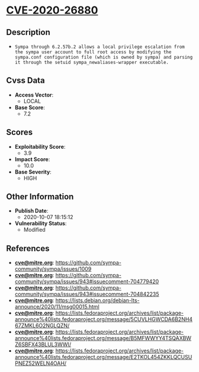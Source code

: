 
# [CVE-2020-26880](https://github.com/sympa-community/sympa/issues/1009)

## Description

- `Sympa through 6.2.57b.2 allows a local privilege escalation from the sympa user account to full root access by modifying the sympa.conf configuration file (which is owned by sympa) and parsing it through the setuid sympa_newaliases-wrapper executable.`

## Cvss Data

- **Access Vector**:
  - LOCAL
- **Base Score**:
  - 7.2

## Scores

- **Exploitability Score**:
  - 3.9
- **Impact Score**:
  - 10.0
- **Base Severity**:
  - HIGH

## Other Information

- **Publish Date**:
  - 2020-10-07 18:15:12
- **Vulnerability Status**:
  - Modified

## References

- **cve@mitre.org**: https://github.com/sympa-community/sympa/issues/1009
- **cve@mitre.org**: https://github.com/sympa-community/sympa/issues/943#issuecomment-704779420
- **cve@mitre.org**: https://github.com/sympa-community/sympa/issues/943#issuecomment-704842235
- **cve@mitre.org**: https://lists.debian.org/debian-lts-announce/2020/11/msg00015.html
- **cve@mitre.org**: https://lists.fedoraproject.org/archives/list/package-announce%40lists.fedoraproject.org/message/5CUVLHGWCDA6B2NH467ZMKL6O2NGLQZN/
- **cve@mitre.org**: https://lists.fedoraproject.org/archives/list/package-announce%40lists.fedoraproject.org/message/B5MFWWYY4TSQAXBWZ6SBFX43BLUL3WWI/
- **cve@mitre.org**: https://lists.fedoraproject.org/archives/list/package-announce%40lists.fedoraproject.org/message/E2TKOL454ZKKLQCUSUPNEZ52WELN4OAH/

